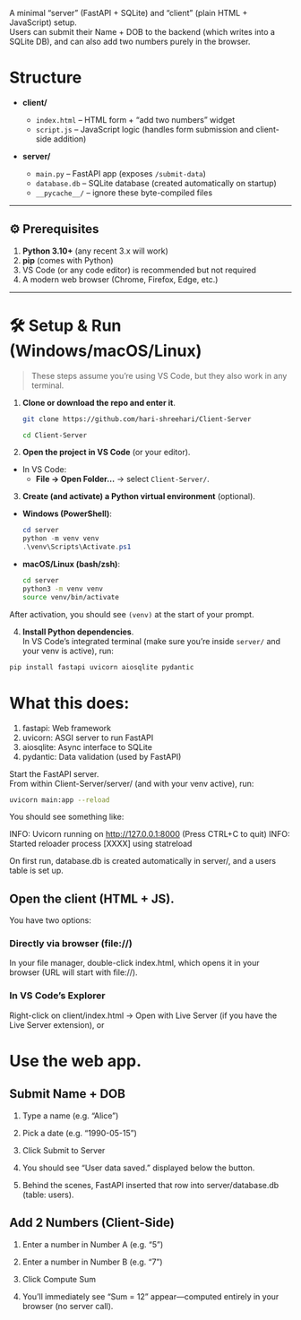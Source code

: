 
A minimal “server” (FastAPI + SQLite) and “client” (plain HTML + JavaScript) setup.  
Users can submit their Name + DOB to the backend (which writes into a SQLite DB), and can also add two numbers purely in the browser.

# Structure
- **client/**  
  - `index.html` – HTML form + “add two numbers” widget  
  - `script.js` – JavaScript logic (handles form submission and client-side addition)

- **server/**  
  - `main.py` – FastAPI app (exposes `/submit-data`)  
  - `database.db` – SQLite database (created automatically on startup)  
  - `__pycache__/` – ignore these byte-compiled files

---

## ⚙️ Prerequisites

1. **Python 3.10+** (any recent 3.x will work)
2. **pip** (comes with Python)
3. VS Code (or any code editor) is recommended but not required
4. A modern web browser (Chrome, Firefox, Edge, etc.)

---

# 🛠️ Setup & Run (Windows/macOS/Linux)

> These steps assume you’re using VS Code, but they also work in any terminal.

1. **Clone or download the repo and enter it**.  
    ```bash
    git clone https://github.com/hari-shreehari/Client-Server
    ```
    ```bash
    cd Client-Server
    ```

2. **Open the project in VS Code** (or your editor).  
- In VS Code:  
  - **File → Open Folder…** → select `Client-Server/`.

3. **Create (and activate) a Python virtual environment** (optional).

- **Windows (PowerShell)**:
  ```powershell
  cd server
  python -m venv venv
  .\venv\Scripts\Activate.ps1
  ```
- **macOS/Linux (bash/zsh)**:
  ```bash
  cd server
  python3 -m venv venv
  source venv/bin/activate
  ```

After activation, you should see `(venv)` at the start of your prompt.

4. **Install Python dependencies**.  
In VS Code’s integrated terminal (make sure you’re inside `server/` and your venv is active), run:

```bash
pip install fastapi uvicorn aiosqlite pydantic
```

# What this does:

1. fastapi: Web framework
2. uvicorn: ASGI server to run FastAPI
3. aiosqlite: Async interface to SQLite
4. pydantic: Data validation (used by FastAPI)

Start the FastAPI server.  
From within Client-Server/server/ (and with your venv active), run:

```bash
uvicorn main:app --reload
```

You should see something like:

INFO:     Uvicorn running on http://127.0.0.1:8000 (Press CTRL+C to quit)
INFO:     Started reloader process [XXXX] using statreload

On first run, database.db is created automatically in server/, and a users table is set up.


## Open the client (HTML + JS).  
You have two options:

### Directly via browser (file://)

 In your file manager, double-click index.html, which opens it in your browser (URL will start with file://).

### In VS Code’s Explorer
 Right-click on client/index.html → Open with Live Server (if you have the Live Server extension), or


# Use the web app.

## Submit Name + DOB

1. Type a name (e.g. “Alice”)

2. Pick a date (e.g. “1990-05-15”)

3. Click Submit to Server

4. You should see “User data saved.” displayed below the button.

5. Behind the scenes, FastAPI inserted that row into server/database.db (table: users).

## Add 2 Numbers (Client-Side)

1. Enter a number in Number A (e.g. “5”)

2. Enter a number in Number B (e.g. “7”)

3. Click Compute Sum

4. You’ll immediately see “Sum = 12” appear—computed entirely in your browser (no server call).  
